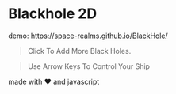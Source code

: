 # Blackhole 2D 

demo: https://space-realms.github.io/BlackHole/



> Click To Add More Black Holes.

> Use Arrow Keys To Control Your Ship


made with :heart: and javascript